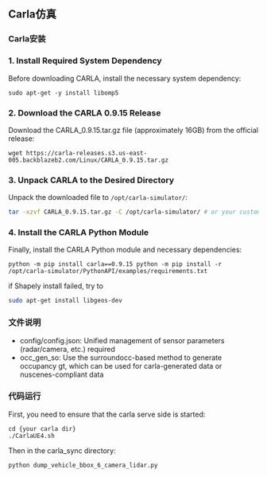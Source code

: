 ## Carla仿真
### Carla安装
### 1. Install Required System Dependency

Before downloading CARLA, install the necessary system dependency:

```
sudo apt-get -y install libomp5
```

### 2. Download the CARLA 0.9.15 Release

Download the CARLA_0.9.15.tar.gz file (approximately 16GB) from the official release:

```
wget https://carla-releases.s3.us-east-005.backblazeb2.com/Linux/CARLA_0.9.15.tar.gz
```

### 3. Unpack CARLA to the Desired Directory

Unpack the downloaded file to `/opt/carla-simulator/`:

```bash
tar -xzvf CARLA_0.9.15.tar.gz -C /opt/carla-simulator/ # or your customized path
```

### 4. Install the CARLA Python Module

Finally, install the CARLA Python module and necessary dependencies:

`python -m pip install carla==0.9.15
python -m pip install -r /opt/carla-simulator/PythonAPI/examples/requirements.txt` 

if Shapely install failed, try to
```bash
sudo apt-get install libgeos-dev 
```



### 文件说明
* config/config.json: Unified management of sensor parameters (radar/camera, etc.) required
* occ_gen_so: Use the surroundocc-based method to generate occupancy gt, which can be used for carla-generated data or nuscenes-compliant data


### 代码运行
First, you need to ensure that the carla serve side is started:
```
cd {your carla dir}
./CarlaUE4.sh
```

Then in the carla_sync directory:
```bash
python dump_vehicle_bbox_6_camera_lidar.py
```